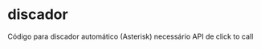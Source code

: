 # discador
Código para discador automático (Asterisk) necessário API de click to call

<script language=javascript type="text/javascript">

//Endereço formado pelo endereço do Servidor + o Token da Empresa
var enderecoToken = "endereco api"

//Ramal que fará as ligações
var ramalOperador = "819" //ramal utilizado 

//Lista de números separados por vírgulas
listaTel = [numero,numero,numero];

//Gerando o HTML
for (var i = 0; i < listaTel.length; i++)
{
document.write("<input type='checkbox' id='" + i + "' value='funcionando'><a href = " + enderecoToken + ramalOperador + "&last=" + listaTel[i] + " target='popup' >" + listaTel[i] + "</a> <br>");
}

</script>
